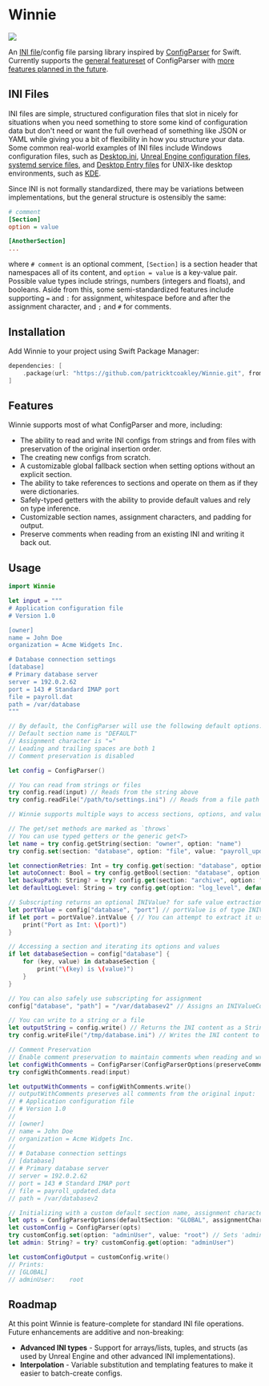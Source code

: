 # Winnie

[![](https://img.shields.io/endpoint?url=https%3A%2F%2Fswiftpackageindex.com%2Fapi%2Fpackages%2Fpatricktcoakley%2FWinnie%2Fbadge%3Ftype%3Dswift-versions)](https://swiftpackageindex.com/patricktcoakley/Winnie)

An [INI file](https://en.wikipedia.org/wiki/INI_file)/config file parsing library inspired by [ConfigParser](https://docs.python.org/3/library/configparser.html) for Swift. Currently supports the [general featureset](#features) of ConfigParser with [more features planned in the future](#roadmap).

## INI Files

INI files are simple, structured configuration files that slot in nicely for situations when you need something to store some kind of configuration data but don't need or want the full overhead of something like JSON or YAML while giving you a bit of flexibility in how you structure your data. Some common real-world examples of INI files include Windows configuration files, such as [Desktop.ini](https://learn.microsoft.com/en-us/windows/win32/shell/how-to-customize-folders-with-desktop-ini), [Unreal Engine configuration files](https://dev.epicgames.com/documentation/en-us/unreal-engine/configuration-files-in-unreal-engine), [systemd service files](https://www.freedesktop.org/software/systemd/man/latest/systemd.service.html), and [Desktop Entry files](https://specifications.freedesktop.org/desktop-entry-spec/latest/) for UNIX-like desktop environments, such as [KDE](https://kde.org).

Since INI is not formally standardized, there may be variations between implementations, but the general structure is ostensibly the same:

```ini
# comment
[Section]
option = value

[AnotherSection]
...
```

where `# comment` is an optional comment, `[Section]` is a section header that namespaces all of its content, and `option = value` is a key-value pair. Possible value types include strings, numbers (integers and floats), and booleans. Aside from this, some semi-standardized features include supporting `=` and `:` for assignment, whitespace before and after the assignment character, and `;` and `#` for comments.

## Installation

Add Winnie to your project using Swift Package Manager:

```swift
dependencies: [
    .package(url: "https://github.com/patricktcoakley/Winnie.git", from: "1.0.0")
]
```

## Features

Winnie supports most of what ConfigParser and more, including:

* The ability to read and write INI configs from strings and from files with preservation of the original insertion order.
* The creating new configs from scratch.
* A customizable global fallback section when setting options without an explicit section.
* The ability to take references to sections and operate on them as if they were dictionaries.
* Safely-typed getters with the ability to provide default values and rely on type inference.
* Customizable section names, assignment characters, and padding for output.
* Preserve comments when reading from an existing INI and writing it back out.

## Usage

```swift
import Winnie

let input = """
# Application configuration file
# Version 1.0

[owner]
name = John Doe
organization = Acme Widgets Inc.

# Database connection settings
[database]
# Primary database server
server = 192.0.2.62
port = 143 # Standard IMAP port
file = payroll.dat
path = /var/database
"""

// By default, the ConfigParser will use the following default options:
// Default section name is "DEFAULT"
// Assignment character is "="
// Leading and trailing spaces are both 1
// Comment preservation is disabled

let config = ConfigParser()

// You can read from strings or files
try config.read(input) // Reads from the string above
try config.readFile("/path/to/settings.ini") // Reads from a file path

// Winnie supports multiple ways to access sections, options, and values

// The get/set methods are marked as `throws`
// You can use typed getters or the generic get<T>
let name = try config.getString(section: "owner", option: "name")
try config.set(section: "database", option: "file", value: "payroll_updated.data")

let connectionRetries: Int = try config.get(section: "database", option: "retries", default: 3)
let autoConnect: Bool = try config.getBool(section: "database", option: "auto_connect", default: true)
let backupPath: String? = try? config.get(section: "archive", option: "path") // No default, will be nil if not found
let defaultLogLevel: String = try config.get(option: "log_level", default: "INFO") // Option from default section

// Subscripting returns an optional INIValue? for safe value extraction
let portValue = config["database", "port"] // portValue is of type INIValue?
if let port = portValue?.intValue { // You can attempt to extract it using a typed getter
    print("Port as Int: \(port)")
}

// Accessing a section and iterating its options and values
if let databaseSection = config["database"] {
    for (key, value) in databaseSection {
        print("\(key) is \(value)")
    }
}

// You can also safely use subscripting for assignment
config["database", "path"] = "/var/databasev2" // Assigns an INIValueConvertible

// You can write to a string or a file
let outputString = config.write() // Returns the INI content as a String (does not throw)
try config.writeFile("/tmp/database.ini") // Writes the INI content to a file path (throws)

// Comment Preservation
// Enable comment preservation to maintain comments when reading and writing
let configWithComments = ConfigParser(ConfigParserOptions(preserveComments: true))
try configWithComments.read(input)

let outputWithComments = configWithComments.write()
// outputWithComments preserves all comments from the original input:
// # Application configuration file
// # Version 1.0
// 
// [owner]
// name = John Doe
// organization = Acme Widgets Inc.
//
// # Database connection settings  
// [database]
// # Primary database server
// server = 192.0.2.62
// port = 143 # Standard IMAP port
// file = payroll_updated.data
// path = /var/databasev2

// Initializing with a custom default section name, assignment character, and padding
let opts = ConfigParserOptions(defaultSection: "GLOBAL", assignmentCharacter: .colon, leadingSpaces: 0, trailingSpaces: 4)
let customConfig = ConfigParser(opts)
try customConfig.set(option: "adminUser", value: "root") // Sets 'adminUser' in [GLOBAL] instead of the standard [DEFAULT]
let admin: String? = try? customConfig.get(option: "adminUser")

let customConfigOutput = customConfig.write()
// Prints:
// [GLOBAL]
// adminUser:    root
```

## Roadmap

At this point Winnie is feature-complete for standard INI file operations. Future enhancements are additive and non-breaking:

* **Advanced INI types** - Support for arrays/lists, tuples, and structs (as used by Unreal Engine and other advanced INI implementations).
* **Interpolation** - Variable substitution and templating features to make it easier to batch-create configs.
